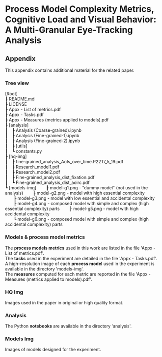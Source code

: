 # Process Model Complexity Metrics, Cognitive Load and Visual Behavior: A Multi-Granular Eye-Tracking Analysis
## Appendix

This appendix contains additional material for the related paper.

### Tree view
[Root]  
&#x02520; README.md  
&#x02520; LICENSE  
&#x02520; Appx - List of metrics.pdf  
&#x02520; Appx - Tasks.pdf  
&#x02520; Appx - Measures (metrics applied to models).pdf  
&#x02520; [analysis]  
&#x02503;&#x2003;&#x02520; Analysis (Coarse-grained).ipynb  
&#x02503;&#x2003;&#x02520; Analysis (Fine-grained-1).ipynb  
&#x02503;&#x2003;&#x02520; Analysis (Fine-grained-2).ipynb  
&#x02503;&#x2003;&#x02520; [utils]  
&#x02503;&#x2003;&#x02517; constants.py  
&#x02520; [hq-img]  
&#x02503;&#x2003;&#x02520; fine-grained_analysis_AoIs_over_time.P22T7_5_19.pdf  
&#x02503;&#x2003;&#x02520; Research_model1.pdf  
&#x02503;&#x2003;&#x02520; Research_model2.pdf  
&#x02503;&#x2003;&#x02520; Fine-grained_analysis_dist_fixation.pdf  
&#x02503;&#x2003;&#x02517; Fine-grained_analysis_dist_aoirc.pdf  
&#x02517; [models-img] 
&#x2003;&#x2003;&#x02520; model-g1.png - "dummy model" (not used in the analysis) 
&#x2003;&#x2003;&#x02520; model-g2.png - model with high essential complexity  
&#x2003;&#x2003;&#x02520; model-g3.png - model with low essential and accidental complexity  
&#x2003;&#x2003;&#x02520; model-g4.png - composed model with simple and complex (high essential complexity) parts 
&#x2003;&#x2003;&#x02520; model-g5.png - model with high accidental complexity  
&#x2003;&#x2003;&#x02517; model-g6.png - composed model with simple and complex (high accidental complexity) parts 

### Models & process model metrics
The **process models metrics** used in this work are listed in the file 'Appx - List of metrics.pdf'.  
The **tasks** used in the experiment are detailed in the file 'Appx - Tasks.pdf'.  
A high-resolution image of each **process model** used in the experiment is available in the directory 'models-img'.  
The **measures** computed for each metric are reported in the file 'Appx - Measures (metrics applied to models).pdf'.

### HQ Img
Images used in the paper in original or high quality format.

### Analysis
The Python **notebooks** are available in the directory 'analysis'.  

### Models Img
Images of models designed for the experiment.
